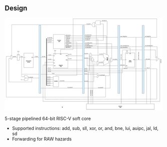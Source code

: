 
## Design

![64-bit RISC-V Core design](./assets/RISCV_22_10_23.png)

5-stage pipelined 64-bit RISC-V soft core
- Supported instructions: add, sub, sll, xor, or, and, bne, lui, auipc, jal, ld, sd
- Forwarding for RAW hazards

